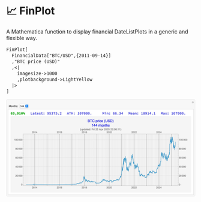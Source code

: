 # 📈 FinPlot

A Mathematica function to display financial DateListPlots in a generic and flexible way.

```
FinPlot[
  FinancialData["BTC/USD",{2011-09-14}]
  ,"BTC price (USD)"
  ,<|
    imagesize->1000
    ,plotbackground->LightYellow
  |>
]
```


![](BTC-price-USD.jpg)
